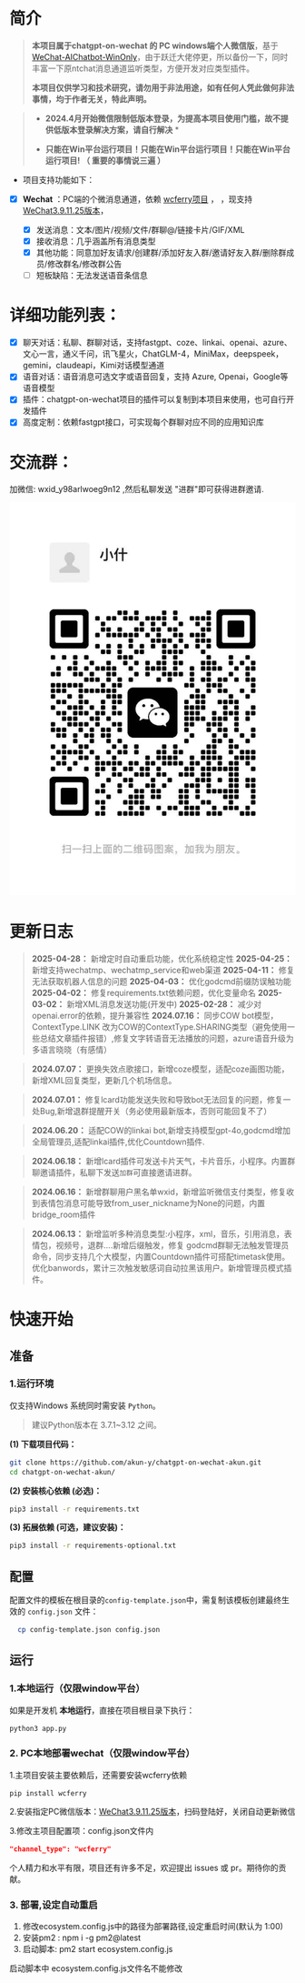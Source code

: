 # 简介

> **本项目属于chatgpt-on-wechat 的  PC windows端个人微信版**，基于[WeChat-AIChatbot-WinOnly](https://github.com/chazzjimel/WeChat-AIChatbot-WinOnly)，由于跃迁大佬停更，所以备份一下，同时丰富一下原ntchat消息通道监听类型，方便开发对应类型插件。
> 
> **本项目仅供学习和技术研究，请勿用于非法用途，如有任何人凭此做何非法事情，均于作者无关，特此声明。**


> - **2024.4月开始微信限制低版本登录，为提高本项目使用门槛，故不提供低版本登录解决方案，请自行解决** *
> 
> 
> - **只能在Win平台运行项目！只能在Win平台运行项目！只能在Win平台运行项目!  （ 重要的事情说三遍 ）**


 - 项目支持功能如下：

- [x] **Wechat** ：PC端的个微消息通道，依赖 [wcferry项目](https://github.com/lich0821/WeChatFerry) ，
，现支持[WeChat3.9.11.25版本](https://github.com/lich0821/WeChatFerry/releases/download/v39.3.3/WeChatSetup-3.9.11.25.exe)，

  - [x] 发送消息：文本/图片/视频/文件/群聊@/链接卡片/GIF/XML
  - [x] 接收消息：几乎涵盖所有消息类型
  - [x] 其他功能：同意加好友请求/创建群/添加好友入群/邀请好友入群/删除群成员/修改群名/修改群公告
  - [ ] 短板缺陷：无法发送语音条信息

# **详细功能列表：**

- [x] 聊天对话：私聊、群聊对话，支持fastgpt、coze、linkai、openai、azure、文心一言，通义千问，讯飞星火，ChatGLM-4，MiniMax，deepspeek，gemini，claudeapi，Kimi对话模型通道
- [x] 语音对话：语音消息可选文字或语音回复，支持 Azure, Openai，Google等语音模型
- [x] 插件：chatgpt-on-wechat项目的插件可以复制到本项目来使用，也可自行开发插件
- [x] 高度定制：依赖fastgpt接口，可实现每个群聊对应不同的应用知识库

# **交流群：**

加微信: wxid_y98arlwoeg9n12 ,然后私聊发送 "进群"即可获得进群邀请.

![alt text](image.png)



# 更新日志
>**2025-04-28：** 新增定时自动重启功能，优化系统稳定性
>**2025-04-25：** 新增支持wechatmp、wechatmp_service和web渠道
>**2025-04-11：** 修复无法获取机器人信息的问题
>**2025-04-03：** 优化godcmd前缀防误触功能
>**2025-04-02：** 修复requirements.txt依赖问题，优化变量命名
>**2025-03-02：** 新增XML消息发送功能(开发中)
>**2025-02-28：** 减少对openai.error的依赖，提升兼容性
>**2024.07.16：** 同步COW bot模型，ContextType.LINK 改为COW的ContextType.SHARING类型（避免使用一些总结文章插件报错）,修复文字转语音无法播放的问题，azure语音升级为多语言晓晓（有感情）

>**2024.07.07：** 更换失效点歌接口，新增coze模型，适配coze画图功能，新增XML回复类型，更新几个机场信息。

>**2024.07.01：** 修复lcard功能发送失败和导致bot无法回复的问题，修复一处Bug,新增退群提醒开关（务必使用最新版本，否则可能回复不了）

>**2024.06.20：** 适配COW的linkai bot,新增支持模型gpt-4o,godcmd增加全局管理员,适配linkai插件,优化Countdown插件.

>**2024.06.18：** 新增lcard插件可发送卡片天气，卡片音乐，小程序。内置群聊邀请插件，私聊下发送`加群`可直接邀请进群。

>**2024.06.16：** 新增群聊用户黑名单wxid，新增监听微信支付类型，修复收到表情包消息可能导致from_user_nickname为None的问题，内置bridge_room插件

>**2024.06.13：** 新增监听多种消息类型:小程序，xml，音乐，引用消息，表情包，视频号，退群....新增后缀触发，修复 godcmd群聊无法触发管理员命令，同步支持几个大模型，内置Countdown插件可搭配timetask使用。优化banwords，累计三次触发敏感词自动拉黑该用户。新增管理员模式插件。


# 快速开始

## 准备

### 1.运行环境

仅支持Windows 系统同时需安装 `Python`。
> 建议Python版本在 3.7.1~3.12 之间。

**(1) 下载项目代码：**

```bash
git clone https://github.com/akun-y/chatgpt-on-wechat-akun.git
cd chatgpt-on-wechat-akun/
```

**(2) 安装核心依赖 (必选)：**

```bash
pip3 install -r requirements.txt
```
**(3) 拓展依赖 (可选，建议安装)：**

```bash
pip3 install -r requirements-optional.txt
```

## 配置

配置文件的模板在根目录的`config-template.json`中，需复制该模板创建最终生效的 `config.json` 文件：

```bash
  cp config-template.json config.json
```


## 运行

### 1.本地运行（仅限window平台）

如果是开发机 **本地运行**，直接在项目根目录下执行：

```bash
python3 app.py
```
### 2. PC本地部署wechat（仅限window平台）

1.主项目安装主要依赖后，还需要安装wcferry依赖

```
pip install wcferry
```

2.安装指定PC微信版本：[WeChat3.9.11.25版本](https://github.com/lich0821/WeChatFerry/releases/download/v39.3.3/WeChatSetup-3.9.11.25.exe)，扫码登陆好，关闭自动更新微信

3.修改主项目配置项：config.json文件内

```json
"channel_type": "wcferry"
```


个人精力和水平有限，项目还有许多不足，欢迎提出 issues 或 pr。期待你的贡献。

### 3. 部署,设定自动重启

1. 修改ecosystem.config.js中的路径为部署路径,设定重启时间(默认为 1:00)
2. 安装pm2 : npm i -g pm2@latest
3. 启动脚本: pm2 start ecosystem.config.js

启动脚本中 ecosystem.config.js文件名不能修改